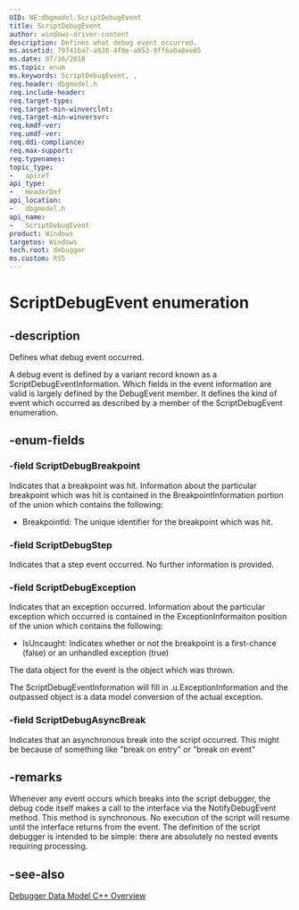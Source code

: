 ```yaml
---
UID: NE:dbgmodel.ScriptDebugEvent
title: ScriptDebugEvent
author: windows-driver-content
description: Defines what debug event occurred.
ms.assetid: 79741ba7-a920-4f0e-a953-9ff6a0a8ee85
ms.date: 07/16/2018
ms.topic: enum
ms.keywords: ScriptDebugEvent, , 
req.header: dbgmodel.h
req.include-header:
req.target-type:
req.target-min-winverclnt:
req.target-min-winversvr:
req.kmdf-ver:
req.umdf-ver:
req.ddi-compliance:
req.max-support:
req.typenames: 
topic_type: 
-	apiref
api_type: 
-	HeaderDef
api_location: 
-	dbgmodel.h
api_name: 
-	ScriptDebugEvent
product: Windows
targetos: Windows
tech.root: debugger
ms.custom: RS5
---
```


# ScriptDebugEvent enumeration

## -description

Defines what debug event occurred.

A debug event is defined by a variant record known as a ScriptDebugEventInformation. Which fields in the event information are valid is largely defined by the DebugEvent member. It defines the kind of event which occurred as described by a member of the ScriptDebugEvent enumeration.
  
  
## -enum-fields

### -field ScriptDebugBreakpoint
Indicates that a breakpoint was hit. Information about the particular breakpoint which was hit is contained in the BreakpointInformation portion of the union which contains the following: 

- BreakpointId: The unique identifier for the breakpoint which was hit.

### -field ScriptDebugStep 
Indicates that a step event occurred. No further information is provided.

### -field ScriptDebugException 
Indicates that an exception occurred. Information about the particular exception which occurred is contained in the ExceptionInformaiton position of the union which contains the following:

- IsUncaught: Indicates whether or not the breakpoint is a first-chance (false) or an unhandled exception (true)

The data object for the event is the object which was thrown. 

The ScriptDebugEventInformation will fill in .u.ExceptionInformation and the outpassed object is a data model conversion of the actual exception.
    

### -field ScriptDebugAsyncBreak 
Indicates that an asynchronous break into the script occurred. This might be because of something like "break on entry" or "break on event"

## -remarks

Whenever any event occurs which breaks into the script debugger, the debug code itself makes a call to the interface via the NotifyDebugEvent method. This method is synchronous. No execution of the script will resume until the interface returns from the event. The definition of the script debugger is intended to be simple: there are absolutely no nested events requiring processing. 

## -see-also

[Debugger Data Model C++ Overview](https://docs.microsoft.com/windows-hardware/drivers/debugger/data-model-cpp-overview)
